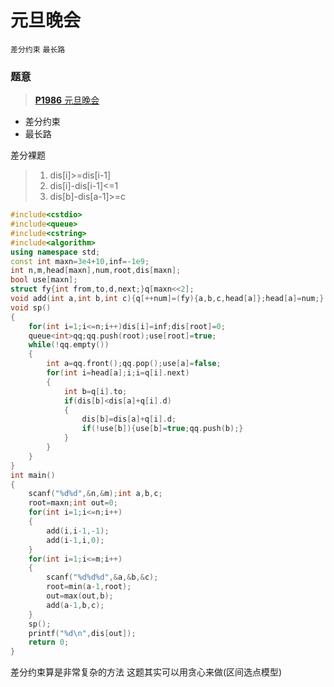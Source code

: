 # 元旦晚会

`差分约束` `最长路`
### 题意
> [**P1986**  元旦晚会](https://www.luogu.org/problemnew/show/P1986)

- 差分约束
- 最长路

差分裸题

> 1. dis[i]>=dis[i-1]
> 2. dis[i]-dis[i-1]<=1
> 3. dis[b]-dis[a-1]>=c

```cpp
#include<cstdio>
#include<queue>
#include<cstring>
#include<algorithm>
using namespace std;
const int maxn=3e4+10,inf=-1e9;
int n,m,head[maxn],num,root,dis[maxn];
bool use[maxn];
struct fy{int from,to,d,next;}q[maxn<<2];
void add(int a,int b,int c){q[++num]=(fy){a,b,c,head[a]};head[a]=num;}
void sp()
{
	for(int i=1;i<=n;i++)dis[i]=inf;dis[root]=0;
	queue<int>qq;qq.push(root);use[root]=true;
	while(!qq.empty())
	{
		int a=qq.front();qq.pop();use[a]=false;
		for(int i=head[a];i;i=q[i].next)
		{
			int b=q[i].to;
			if(dis[b]<dis[a]+q[i].d)
			{
				dis[b]=dis[a]+q[i].d;
				if(!use[b]){use[b]=true;qq.push(b);}
			}
		}
	}
}
int main()
{
	scanf("%d%d",&n,&m);int a,b,c;
	root=maxn;int out=0;
	for(int i=1;i<=n;i++)
	{
		add(i,i-1,-1);
		add(i-1,i,0);
	}
	for(int i=1;i<=m;i++)
	{
		scanf("%d%d%d",&a,&b,&c);
		root=min(a-1,root);
		out=max(out,b);
		add(a-1,b,c);
	}
	sp();
	printf("%d\n",dis[out]);
	return 0;
}
```

差分约束算是非常复杂的方法
这题其实可以用贪心来做(区间选点模型)
<!--stackedit_data:
eyJoaXN0b3J5IjpbLTY3NTU2OTYzNl19
-->